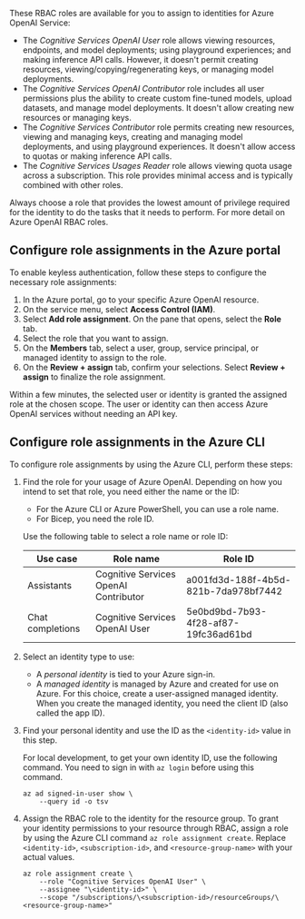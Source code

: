 These RBAC roles are available for you to assign to identities for Azure OpenAI Service:

- The *Cognitive Services OpenAI User* role allows viewing resources, endpoints, and model deployments; using playground experiences; and making inference API calls. However, it doesn't permit creating resources, viewing/copying/regenerating keys, or managing model deployments.
- The *Cognitive Services OpenAI Contributor* role includes all user permissions plus the ability to create custom fine-tuned models, upload datasets, and manage model deployments. It doesn't allow creating new resources or managing keys.
- The *Cognitive Services Contributor* role permits creating new resources, viewing and managing keys, creating and managing model deployments, and using playground experiences. It doesn't allow access to quotas or making inference API calls.
- The *Cognitive Services Usages Reader* role allows viewing quota usage across a subscription. This role provides minimal access and is typically combined with other roles.

Always choose a role that provides the lowest amount of privilege required for the identity to do the tasks that it needs to perform. For more detail on Azure OpenAI RBAC roles.

## Configure role assignments in the Azure portal

To enable keyless authentication, follow these steps to configure the necessary role assignments:

1. In the Azure portal, go to your specific Azure OpenAI resource.
2. On the service menu, select **Access Control (IAM)**.
3. Select **Add role assignment**. On the pane that opens, select the **Role** tab.
4. Select the role that you want to assign.
5. On the **Members** tab, select a user, group, service principal, or managed identity to assign to the role.
6. On the **Review + assign** tab, confirm your selections. Select **Review + assign** to finalize the role assignment.

Within a few minutes, the selected user or identity is granted the assigned role at the chosen scope. The user or identity can then access Azure OpenAI services without needing an API key.

## Configure role assignments in the Azure CLI

To configure role assignments by using the Azure CLI, perform these steps:

1. Find the role for your usage of Azure OpenAI. Depending on how you intend to set that role, you need either the name or the ID:

   - For the Azure CLI or Azure PowerShell, you can use a role name.
   - For Bicep, you need the role ID.

   Use the following table to select a role name or role ID:

   | Use case | Role name | Role ID |
   |---|---|---|
   | Assistants | Cognitive Services OpenAI Contributor | a001fd3d-188f-4b5d-821b-7da978bf7442 |
   | Chat completions | Cognitive Services OpenAI User | 5e0bd9bd-7b93-4f28-af87-19fc36ad61bd |

1. Select an identity type to use:

   - A *personal identity* is tied to your Azure sign-in.
   - A *managed identity* is managed by Azure and created for use on Azure. For this choice, create a user-assigned managed identity. When you create the managed identity, you need the client ID (also called the app ID).

1. Find your personal identity and use the ID as the `<identity-id>` value in this step.

   For local development, to get your own identity ID, use the following command. You need to sign in with `az login` before using this command.

   ```azurecli
   az ad signed-in-user show \
       --query id -o tsv
   ```

1. Assign the RBAC role to the identity for the resource group. To grant your identity permissions to your resource through RBAC, assign a role by using the Azure CLI command `az role assignment create`. Replace `<identity-id>`, `<subscription-id>`, and `<resource-group-name>` with your actual values.

   ```azurecli
   az role assignment create \
       --role "Cognitive Services OpenAI User" \
       --assignee "\<identity-id>" \
       --scope "/subscriptions/\<subscription-id>/resourceGroups/\<resource-group-name>"
   ```
